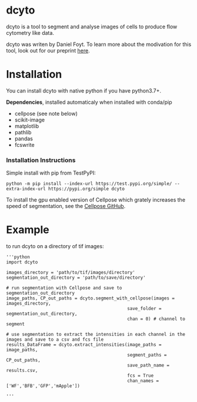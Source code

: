 # dcyto


dcyto is a tool to segment and analyse images of cells to produce flow cytometry like data. 

dcyto was writen by Daniel Foyt. To learn more about the modivation for this tool, look out for our preprint [here](https://huanglab.ucsf.edu/publications).


# Installation

You can install dcyto with native python if you have python3.7+.

**Dependencies**, installed automaticaly when installed with conda/pip

 - cellpose (see note below) 
 - scikit-image
 - matplotlib
 - pathlib
 - pandas
 - fcswrite

### Installation Instructions

Simple install with pip from TestPyPI:

    python -m pip install --index-url https://test.pypi.org/simple/ --extra-index-url https://pypi.org/simple dcyto

To install the gpu enabled version of Cellpose which grately increases the speed of segmentation, see the [Cellpose GitHub](https://github.com/MouseLand/cellpose).

# Example
to run dcyto on a directory of tif images:

    '''python
    import dcyto
    
    images_directory = 'path/to/tif/images/directory'
	segmentation_out_directory = 'path/to/save/directory'
	
	# run segmentation with Cellpose and save to segmentation_out_directory
	image_paths, CP_out_paths = dcyto.segment_with_cellpose(images = images_directory,
                                                  save_folder = segmentation_out_directory,
                                                  chan = 0) # channel to segment
    
    # use segmentation to extract the intensities in each channel in the images and save to a csv and fcs file
    results_DataFrame = dcyto.extract_intensities(image_paths = image_paths,
                                                  segment_paths = CP_out_paths,
							                      save_path_name = results.csv,
							                      fcs = True
				                                  chan_names = ['WF','BFB','GFP','mApple'])

    '''